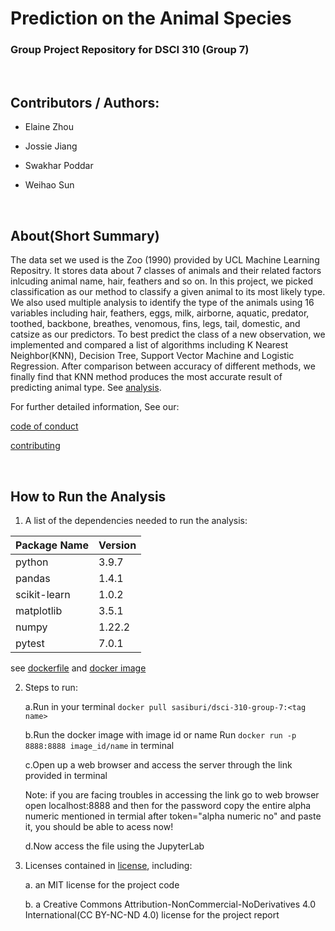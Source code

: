 # Prediction on the Animal Species
### Group Project Repository for DSCI 310 (Group 7)
<br>

## Contributors / Authors: 

- Elaine Zhou

- Jossie Jiang

- Swakhar Poddar

- Weihao Sun

<br>

## About(Short Summary)
The data set we used is the Zoo (1990) provided by UCL Machine Learning Repositry. It stores data about 7 classes of animals and their related factors inlcuding animal name, hair, feathers and so on. In this project, we picked classification as our method to classify a given animal to its most likely type. We also used multiple analysis to identify the type of the animals using 16 variables including hair, feathers, eggs, milk, airborne, aquatic, predator, toothed, backbone, breathes, venomous, fins, legs, tail, domestic, and catsize as our predictors. To best predict the class of a new observation, we implemented and compared a list of algorithms including K Nearest Neighbor(KNN), Decision Tree, Support Vector Machine and Logistic Regression. After comparison between accuracy of different methods, we finally find that KNN method produces the most accurate result of predicting animal type. See [analysis](analysis/zoo_analysis.ipynb). 

For further detailed information, See our:

[code of conduct](CODE_OF_CONDUCT.md)

[contributing](CONTRIBUTING.md)

<br>

## How to Run the Analysis
1. A list of the dependencies needed to run the analysis:
   
|   Package Name           | Version  |
|--------------------------|----------|
|python                    | 3.9.7    |
|pandas                    | 1.4.1    |
|scikit-learn              | 1.0.2    |   
|matplotlib                | 3.5.1    |   
|numpy                     | 1.22.2   |   
|pytest                    | 7.0.1    |   
   
   see [dockerfile](Dockerfile) and [docker image](https://hub.docker.com/repository/docker/sasiburi/dsci-310-group-7)

2. Steps to run: 

   a.Run in your terminal `docker pull sasiburi/dsci-310-group-7:<tag name>`

   b.Run the docker image with image id or name
   Run `docker run -p 8888:8888 image_id/name` in terminal
   
   c.Open up a web browser and access the server through the link provided
   in terminal

   Note: if you are facing troubles in accessing the link go to web browser
   open localhost:8888 and then for the password copy the entire alpha numeric mentioned in termial after token="alpha numeric no" and paste it, you should be able to acess now!

   d.Now access the file using the JupyterLab

3. Licenses contained in [license](LICENSE.md), including:
   
   a. an MIT license for the project code 
   
   b. a Creative Commons Attribution-NonCommercial-NoDerivatives 4.0 International(CC BY-NC-ND 4.0) license for the project report

   





